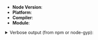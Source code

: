 <!--
Thank you for reporting an issue!

Remember, this issue tracker is for reporting issues ONLY with node-gyp.

If you have an issue installing a specific module, please file an issue on
that module's issue tracker (`npm issues modulename`). Open issue here only if
you are sure this is an issue with node-gyp, not with the module you are
trying to build.

Fill out the form below. We probably won't investigate an issue that does not
provide the basic information we require.

-->

* **Node Version**: <!-- `node -v` and `npm -v` -->
* **Platform**: <!-- `uname -a` (UNIX), or `systeminfo | findstr /B /C:"OS Name" /C:"OS Version" /C:"System Type"` (Windows) -->
* **Compiler**: <!-- `cc -v` (UNIX) or `msbuild /version & cl` (Windows) -->
* **Module**: <!-- what you tried to build/install -->

<details><summary>Verbose output (from npm or node-gyp):</summary>

```
Paste your log here, between the backticks. It can be:
  - npm --verbose output,
  - or contents of npm-debug.log,
  - or output of node-gyp rebuild --verbose.
Include the command you were trying to run.

This should look like this:

>npm --verbose
npm info it worked if it ends with ok
npm verb cli [
npm verb cli   'C:\\...\\node\\13.9.0\\x64\\node.exe',
npm verb cli   'C:\\...\\node\\13.9.0\\x64\\node_modules\\npm\\bin\\npm-cli.js',
npm verb cli   '--verbose'
npm verb cli ]
npm info using npm@6.13.7
npm info using node@v13.9.0

Usage: npm <command>
(...)
```

</details>

<!-- Any further details -->
